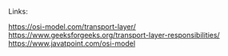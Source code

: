 Links:

https://osi-model.com/transport-layer/
https://www.geeksforgeeks.org/transport-layer-responsibilities/
https://www.javatpoint.com/osi-model

